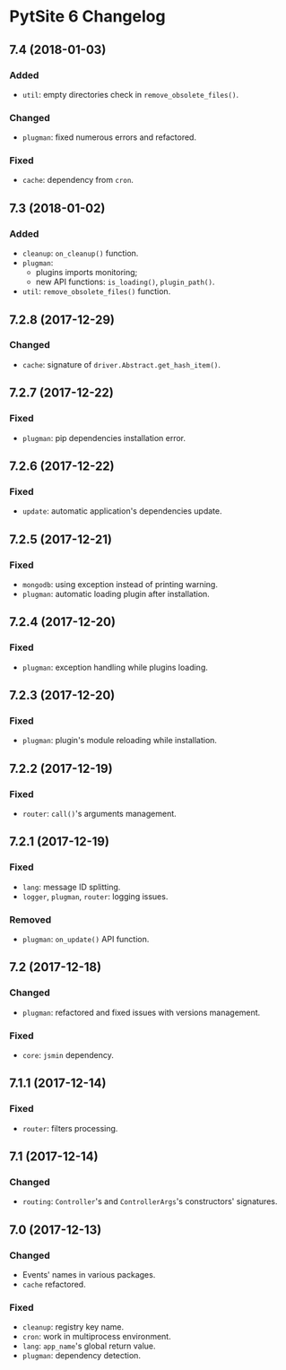 # PytSite 6 Changelog


## 7.4 (2018-01-03)

### Added

- `util`: empty directories check in `remove_obsolete_files()`.


### Changed

- `plugman`: fixed numerous errors and refactored.


### Fixed

- `cache`: dependency from `cron`.


## 7.3 (2018-01-02)

### Added

- `cleanup`: `on_cleanup()` function.
- `plugman`:
  - plugins imports monitoring;
  - new API functions: `is_loading()`, `plugin_path()`.
- `util`: `remove_obsolete_files()` function.


## 7.2.8 (2017-12-29)

### Changed

- `cache`: signature of `driver.Abstract.get_hash_item()`.


## 7.2.7 (2017-12-22)

### Fixed

- `plugman`: pip dependencies installation error.


## 7.2.6 (2017-12-22)

### Fixed

- `update`: automatic application's dependencies update.


## 7.2.5 (2017-12-21)

### Fixed

- `mongodb`: using exception instead of printing warning.
- `plugman`: automatic loading plugin after installation.


## 7.2.4 (2017-12-20)

### Fixed

- `plugman`: exception handling while plugins loading.


## 7.2.3 (2017-12-20)

### Fixed

- `plugman`: plugin's module reloading while installation.


## 7.2.2 (2017-12-19)

### Fixed

- `router`: `call()`'s arguments management.


## 7.2.1 (2017-12-19)

### Fixed

- `lang`: message ID splitting.
- `logger`, `plugman`, `router`: logging issues.

### Removed

- `plugman`: `on_update()` API function.


## 7.2 (2017-12-18)

### Changed

- `plugman`: refactored and fixed issues with versions management.

### Fixed

- `core`: `jsmin` dependency.


## 7.1.1 (2017-12-14)

### Fixed

- `router`: filters processing.


## 7.1 (2017-12-14)

### Changed

- `routing`: `Controller`'s and `ControllerArgs`'s constructors' signatures.


## 7.0 (2017-12-13)

### Changed

- Events' names in various packages.
- `cache` refactored.

### Fixed

- `cleanup`: registry key name.
- `cron`: work in multiprocess environment.
- `lang`: `app_name`'s global return value.
- `plugman`: dependency detection.

